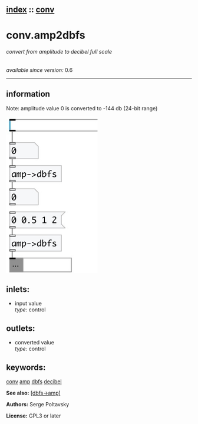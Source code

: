 [index](index.html) :: [conv](category_conv.html)
---

# conv.amp2dbfs

###### convert from amplitude to decibel full scale

*available since version:* 0.6

---


## information
Note: amplitude value 0 is converted to -144 db (24-bit range)


[![example](../examples/img/conv.amp2dbfs.jpg)](../examples/pd/conv.amp2dbfs.pd)









## inlets:

* input value<br>
_type:_ control



## outlets:

* converted value<br>
_type:_ control



## keywords:

[conv](keywords/conv.html)
[amp](keywords/amp.html)
[dbfs](keywords/dbfs.html)
[decibel](keywords/decibel.html)



**See also:**
[\[dbfs-&gt;amp\]](dbfs-%3Eamp.html)




**Authors:** Serge Poltavsky




**License:** GPL3 or later





